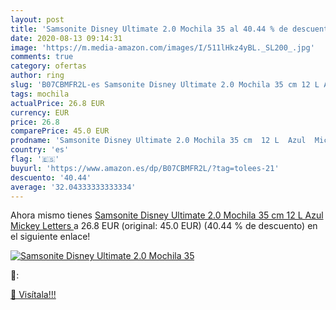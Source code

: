 ```yaml
---
layout: post
title: 'Samsonite Disney Ultimate 2.0 Mochila 35 al 40.44 % de descuento'
date: 2020-08-13 09:14:31
image: 'https://m.media-amazon.com/images/I/511lHkz4yBL._SL200_.jpg'
comments: true
category: ofertas
author: ring
slug: 'B07CBMFR2L-es Samsonite Disney Ultimate 2.0 Mochila 35 cm 12 L Azul...'
tags: mochila
actualPrice: 26.8 EUR
currency: EUR
price: 26.8
comparePrice: 45.0 EUR
prodname: 'Samsonite Disney Ultimate 2.0 Mochila 35 cm  12 L  Azul  Mickey Letters '
country: 'es'
flag: '🇪🇸'
buyurl: 'https://www.amazon.es/dp/B07CBMFR2L/?tag=tolees-21'
descuento: '40.44'
average: '32.04333333333334'
---
```


Ahora mismo tienes [Samsonite Disney Ultimate 2.0 Mochila 35 cm  12 L  Azul  Mickey Letters ](https://www.amazon.es/dp/B07CBMFR2L/?tag=tolees-21) a 26.8 EUR (original: 45.0 EUR) (40.44 %  de descuento) en el siguiente enlace!

[![Samsonite Disney Ultimate 2.0 Mochila 35](https://m.media-amazon.com/images/I/511lHkz4yBL._SL200_.jpg)](https://www.amazon.es/dp/B07CBMFR2L/?tag=tolees-21)

🔎:


[🛒 Visítala!!!](https://www.amazon.es/dp/B07CBMFR2L/?tag=tolees-21)
